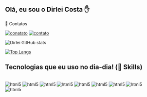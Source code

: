 ## Olá, eu sou o Dirlei Costa ✋
📱 Contatos<br>

[![conatato](https://img.shields.io/badge/GitHub-100000?style=for-the-badge&logo=github&logoColor=white)](https://github.com/dirlei-costa/)
[![contato](https://img.shields.io/badge/LinkedIn-0077B5?style=for-the-badge&logo=linkedin&logoColor=white)](https://www.linkedin.com/in/dirleicosta)

![Dirlei GitHub stats](https://github-readme-stats.vercel.app/api?username=dirlei-cpsta&show_icons=true&theme=dracula)

[![Top Langs](https://github-readme-stats.vercel.app/api/top-langs/?username=dirlei-costa&hide_progress=true)](https://github.com/anuraghazra/github-readme-stats)

## Tecnologias que eu uso no dia-dia! (🚀 Skills)

<div style="display: iline_block"><br/>
  <img align="center" alt="html5" src= "https://img.shields.io/badge/HTML5-E34F26?style=for-the-badge&logo=html5&logoColor=white">
  <img align="center" alt="html5" src= "https://img.shields.io/badge/CSS3-1572B6?style=for-the-badge&logo=css3&logoColor=white">
  <img align="center" alt="html5" src= "https://img.shields.io/badge/JavaScript-F7DF1E?style=for-the-badge&logo=javascript&logoColor=black">
  <img align="center" alt="html5" src= "https://img.shields.io/badge/Node.js-43853D?style=for-the-badge&logo=node.js&logoColor=white">
  <img align="center" alt="html5" src= "https://img.shields.io/badge/React-20232A?style=for-the-badge&logo=react&logoColor=61DAFB">
  <img align="center" alt="html5" src= "https://img.shields.io/badge/Tailwind_CSS-38B2AC?style=for-the-badge&logo=tailwind-css&logoColor=white">
  <img align="center" alt="html5" src= "https://img.shields.io/badge/styled--components-DB7093?style=for-the-badge&logo=styled-components&logoColor=white">
  <img align="center" alt="html5" src= "https://img.shields.io/badge/Material--UI-0081CB?style=for-the-badge&logo=material-ui&logoColor=white">
  <img align="center" alt="html5" src= "https://img.shields.io/badge/MySQL-005C84?style=for-the-badge&logo=mysql&logoColor=white">
</div>
